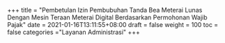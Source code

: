 +++
title = "Pembetulan Izin Pembubuhan Tanda Bea Meterai Lunas  Dengan Mesin Teraan Meterai Digital Berdasarkan Permohonan Wajib Pajak"
date = 2021-01-16T13:11:55+08:00
draft = false
weight = 100
toc = false
categories ="Layanan Administrasi"
+++